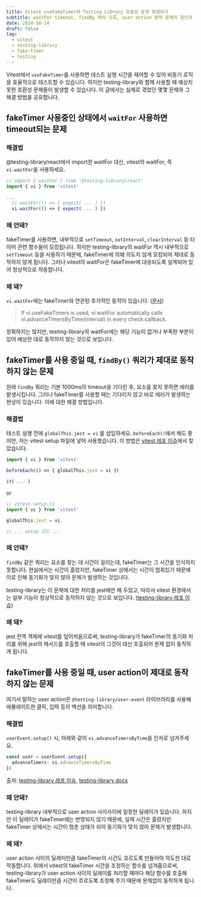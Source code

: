 ```yaml
---
title: Vitest useFakeTimer와 Testing Library 호환성 문제 해결하기
subtitle: waitFor timeout, findBy 쿼리 오류, user action 동작 문제의 원인과 해결법
date: 2024-10-14
draft: false
tag:
  - vitest
  - testing-library
  - fake-timer
  - testing
---
```


Vitest에서 `useFakeTimer`를 사용하면 테스트 실행 시간을 제어할 수 있어 비동기 로직을 효율적으로 테스트할 수 있습니다. 하지만 testing-library와 함께 사용할 때 예상치 못한 호환성 문제들이 발생할 수 있습니다. 이 글에서는 실제로 겪었던 몇몇 문제와 그 해결 방법을 공유합니다.

## fakeTimer 사용중인 상태에서  `waitFor` 사용하면 timeout되는 문제
### 해결법
@testing-library/react에서 import한 waitFor 대신, vitest의 waitFor, 즉 `vi.waitFor`을 사용하세요.

```ts
// import { waitFor } from '@testing-library/react'
import { vi } from 'vitest'

...
  // waitFor(() => { expect( ... ) })
  vi.waitFor(() => { expect( ... ) })
```

### 왜 안돼?
fakeTimer를 사용하면, 내부적으로 `setTimeout`, `setInterval`, `clearInterval` 등 타이머 관련 함수들이 모킹됩니다. 하지만 testing-library의 waitFor 역시 내부적으로 `setTimeout` 등을 사용하기 때문에, fakeTimer에 의해 의도치 않게 모킹되어 제대로 동작하지 않게 됩니다. 그러나 vitest의 waitFor은 fakeTimer에 대응되도록 설계되어 있어 정상적으로 작동합니다.

### 왜 돼?
`vi.waitFor`에는 fakeTimer와 연관된 추가적인 동작이 있습니다. ([문서](https://vitest.dev/api/vi.html#vi-waitfor))
>If vi.useFakeTimers is used, vi.waitFor automatically calls vi.advanceTimersByTime(interval) in every check callback.

정확하지는 않지만, testing-library의 waitFor에는 해당 기능이 없거나 부족한 부분이 있어 예상한 대로 동작하지 않는 것으로 보입니다.


## fakeTimer를 사용 중일 때, `findBy()` 쿼리가 제대로 동작하지 않는 문제
원래 `findBy` 쿼리는 기본 1000ms의 timeout을 기다린 후, 요소를 찾지 못하면 에러를 발생시킵니다. 그러나 fakeTimer를 사용할 때는 기다리지 않고 바로 에러가 발생하는 현상이 있습니다. 이에 대한 해결 방법입니다.

### 해결법
테스트 실행 전에 `globalThis.jest = vi` 를 삽입하세요. `beforeEach()`에서 해도 좋지만, 저는 vitest setup 파일에 넣어 사용했습니다.
이 방법은 [vitest 레포 이슈](https://github.com/vitest-dev/vitest/issues/3117#issuecomment-1493249764)에서 찾았습니다.

```ts
import { vi } from 'vitest'

beforeEach(() => { globalThis.jest = vi })

it( ... )
```
or
```ts
// vitest.setup.ts
import { vi } from 'vitest'

globalThis.jest = vi

// ... setup 코드 ...
```

### 왜 안돼?
`findBy` 같은 쿼리는 요소를 찾는 데 시간이 걸리는데, fakeTimer는 그 시간을 인식하지 못합니다. 현실에서는 시간이 흘렀지만, fakeTimer 상에서는 시간이 멈춰있기 때문에 이로 인해 동기화가 맞지 않아 문제가 발생하는 것입니다.

testing-library는 이 문제에 대한 처리를 jest에만 해 두었고, 따라서 vitest 환경에서는 일부 기능이 정상적으로 동작하지 않는 것으로 보입니다.  ([testing-library 레포 이슈](https://github.com/testing-library/dom-testing-library/issues/1218#issuecomment-1460269287))

### 왜 돼?
jest 전역 객체에 vitest를 덮어씌움으로써, testing-library가 fakeTimer의 동기화 처리를 위해 jest의 메서드를 호출할 때 vitest의 그것이 대신 호출되어 문제 없이 동작하게 됩니다.

## fakeTimer를 사용 중일 때, user action이 제대로 동작하지 않는 문제
여기서 말하는 user action은 `@testing-library/user-event` 라이브러리를 사용해 에뮬레이트한 클릭, 입력 등의 액션을 의미합니다.

### 해결법
`userEvent.setup()` 시, 아래와 같이 `vi.advanceTimersByTime`을 인자로 넘겨주세요.
```ts
const user = userEvent.setup({
  advanceTimers: vi.advanceTimersByTime
})
```
출처: [testing-library 레포 이슈](https://github.com/testing-library/user-event/issues/1034#issuecomment-1231927291), [testing-library docs](https://testing-library.com/docs/user-event/options/#advancetimers)

### 왜 안돼?
testing-library 내부적으로 user action 사이사이에 일정한 딜레이가 있습니다. 하지만 이 딜레이가 fakeTimer에는 반영되지 않기 때문에, 실제 시간은 흘렀지만 fakeTimer 상에서는 시간이 멈춘 상태가 되어 동기화가 맞지 않아 문제가 발생합니다.

### 왜 돼?
user action 사이의 딜레이만큼 fakeTimer의 시간도 흐르도록 만들어야 의도한 대로 작동합니다. 위에서 vitest의 fakeTimer 시간을 조정하는 함수를 넘겨줌으로써, testing-library가 user action 사이의 딜레이를 처리할 때마다 해당 함수를 호출해 fakeTimer도 딜레이만큼 시간이 흐르도록 조정해 주기 때문에 문제없이 동작하게 됩니다.